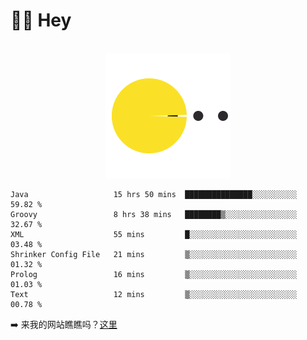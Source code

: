 
# 👋🏻 Hey
<div align="center">
	<br>
	<img src="https://raw.githubusercontent.com/Aniket965/Aniket965/master/pacman.svg?sanitize=true" width="200" height="200">
	<br>
</div>

<!--START_SECTION:waka-->

```text
Java                   15 hrs 50 mins  ███████████████░░░░░░░░░░   59.82 %
Groovy                 8 hrs 38 mins   ████████▒░░░░░░░░░░░░░░░░   32.67 %
XML                    55 mins         █░░░░░░░░░░░░░░░░░░░░░░░░   03.48 %
Shrinker Config File   21 mins         ▒░░░░░░░░░░░░░░░░░░░░░░░░   01.32 %
Prolog                 16 mins         ▒░░░░░░░░░░░░░░░░░░░░░░░░   01.03 %
Text                   12 mins         ▒░░░░░░░░░░░░░░░░░░░░░░░░   00.78 %
```

<!--END_SECTION:waka-->

 ➡️  来我的网站瞧瞧吗？[这里](https://www.shaolongfei.com)
